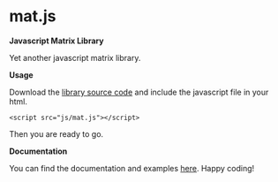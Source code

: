 mat.js
=====

**Javascript Matrix Library**

Yet another javascript matrix library.

**Usage**

Download the [library source code](https://github.com/dhuertas/mat.js/tarball/master) and include the javascript file in your html.

```
<script src="js/mat.js"></script>
```

Then you are ready to go.

**Documentation**

You can find the documentation and examples [here](http://dhuertas.github.com/mat.js/). Happy coding!
